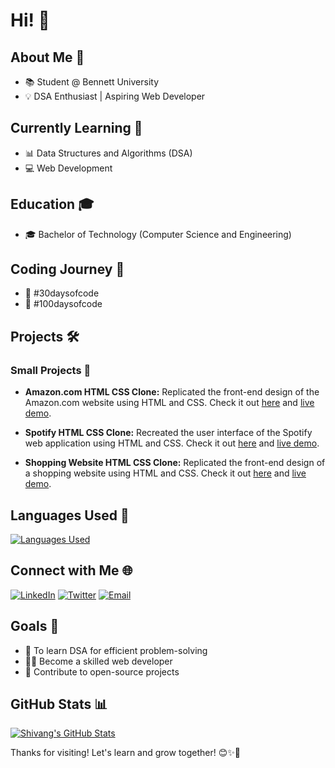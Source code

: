 # Hi! 👋

## About Me 🚀

- 📚 Student @ Bennett University
- 💡 DSA Enthusiast | Aspiring Web Developer
  
## Currently Learning 🌱

- 📊 Data Structures and Algorithms (DSA)
- 💻 Web Development

## Education 🎓

- 🎓 Bachelor of Technology (Computer Science and Engineering)

## Coding Journey 🚀

- 📅 #30daysofcode
- 📅 #100daysofcode

## Projects 🛠️

### Small Projects 🚧

- **Amazon.com HTML CSS Clone:**
  Replicated the front-end design of the Amazon.com website using HTML and CSS. Check it out [here](https://github.com/shivangforsure/amazon-html-css-clone) and [live demo](https://shivangforsure.github.io/amazon-html-css-clone/).
  
- **Spotify HTML CSS Clone:**
  Recreated the user interface of the Spotify web application using HTML and CSS. Check it out [here](https://github.com/shivangforsure/html-css-spotify-clone) and [live demo](https://shivangforsure.github.io/html-css-spotify-clone/).

- **Shopping Website HTML CSS Clone:**
  Replicated the front-end design of a shopping website using HTML and CSS. Check it out [here](https://github.com/shivangforsure/cloth-shopping) and [live demo](https://blitzclone.vercel.app/).

## Languages Used 🚀

[![Languages Used](https://github-readme-stats.vercel.app/api/top-langs/?username=shivangforsure&layout=compact&theme=radical)](https://github.com/shivangforsure)

## Connect with Me 🌐

[![LinkedIn](https://img.shields.io/badge/LinkedIn-Connect-blue?style=flat-square&logo=linkedin)](https://www.linkedin.com/in/shivang-goyal-08b660254/)
[![Twitter](https://img.shields.io/badge/Twitter-Follow-1ca0f1?style=flat-square&logo=twitter)](https://twitter.com/shivangforsure)
[![Email](https://img.shields.io/badge/Email-Contact%20Me-red?style=flat-square&logo=gmail)](mailto:shivanggoyal0204@gmail.com)

## Goals 🎯

- 🧠 To learn DSA for efficient problem-solving
- 👨‍💻 Become a skilled web developer
- 🌟 Contribute to open-source projects

## GitHub Stats 📊

[![Shivang's GitHub Stats](https://github-readme-stats.vercel.app/api?username=shivangforsure&show_icons=true&hide=prs,issues&count_private=true&theme=radical)](https://github.com/shivangforsure)

Thanks for visiting! Let's learn and grow together! 😊✨🚀
